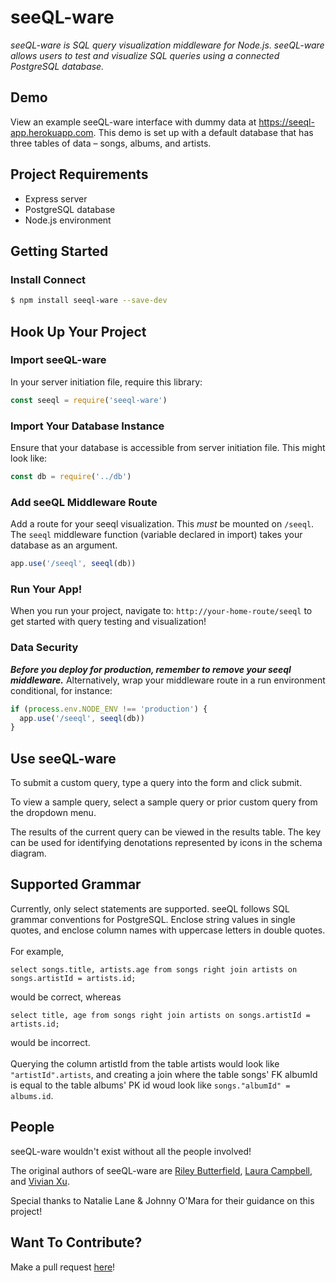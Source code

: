 # seeQL-ware

_seeQL-ware is SQL query visualization middleware for Node.js. seeQL-ware allows users to test and visualize SQL queries using a connected PostgreSQL database._

## Demo

View an example seeQL-ware interface with dummy data at https://seeql-app.herokuapp.com. This demo is set up with a default database that has three tables of data – songs, albums, and artists.

## Project Requirements

* Express server
* PostgreSQL database
* Node.js environment

## Getting Started

### Install Connect

```sh
$ npm install seeql-ware --save-dev
```

## Hook Up Your Project

### Import seeQL-ware

In your server initiation file, require this library:

```js
const seeql = require('seeql-ware')
```

### Import Your Database Instance

Ensure that your database is accessible from server initiation file. This might look like:

```js
const db = require('../db')
```

### Add seeQL Middleware Route

Add a route for your seeql visualization. This _must_ be mounted on `/seeql`. The `seeql` middleware function (variable declared in import) takes your database as an argument.

```js
app.use('/seeql', seeql(db))
```

### Run Your App!

When you run your project, navigate to: `http://your-home-route/seeql` to get started with query testing and visualization!

### Data Security

**_Before you deploy for production, remember to remove your seeql middleware._** Alternatively, wrap your middleware route in a run environment conditional, for instance:

```js
if (process.env.NODE_ENV !== 'production') {
  app.use('/seeql', seeql(db))
}
```

## Use seeQL-ware

To submit a custom query, type a query into the form and click submit.

To view a sample query, select a sample query or prior custom query from the dropdown menu.

The results of the current query can be viewed in the results table. The key can be used for identifying denotations represented by icons in the schema diagram.

## Supported Grammar

Currently, only select statements are supported. seeQL follows SQL grammar conventions for PostgreSQL. Enclose string values in single quotes, and enclose column names with uppercase letters in double quotes.\
\
For example,

```
select songs.title, artists.age from songs right join artists on songs.artistId = artists.id;
```

would be correct, whereas

```
select title, age from songs right join artists on songs.artistId = artists.id;
```

would be incorrect.\
\
Querying the column artistId from the table artists would look like `"artistId".artists`, and creating a join where the table songs' FK albumId is equal to the table albums' PK id woud look like `songs."albumId" = albums.id`.

## People

seeQL-ware wouldn't exist without all the people involved!

The original authors of seeQL-ware are [Riley Butterfield](https://github.com/rileybutterfield), [Laura Campbell](https://github.com/lmmcampbell), and [Vivian Xu](https://github.com/vivianxu1230).

Special thanks to Natalie Lane & Johnny O'Mara for their guidance on this project!

## Want To Contribute?

Make a pull request [here](https://github.com/SQL-Vis/seeql-npm.git)!
